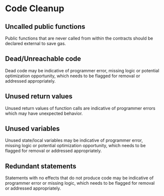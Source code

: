# Code Cleanup

## Uncalled public functions

Public functions that are never called from within the contracts should be declared external to save gas.

## Dead/Unreachable code

Dead code may be indicative of programmer error, missing logic or potential optimization opportunity, which needs to be flagged for removal or addressed appropriately.

## Unused return values

Unused return values of function calls are indicative of programmer errors which may have unexpected behavior.

## Unused variables

Unused state/local variables may be indicative of programmer error, missing logic or potential optimization opportunity, which needs to be flagged for removal or addressed appropriately.

## Redundant statements

Statements with no effects that do not produce code may be indicative of programmer error or missing logic, which needs to be flagged for removal or addressed appropriately.
